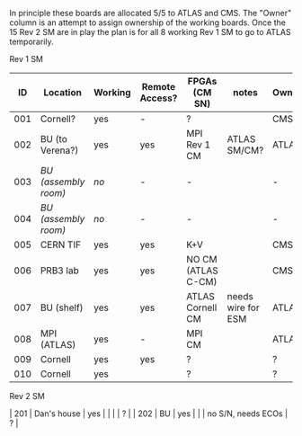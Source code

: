 In principle these boards are allocated 5/5 to ATLAS and CMS.  The "Owner" column is an attempt to assign ownership of the working boards.  Once the 15 Rev 2 SM are in play the plan is for all 8 working Rev 1 SM to go to ATLAS temporarily.

Rev 1 SM

|  ID | Location                 | Working | Remote Access? | FPGAs (CM SN)          | notes              | Owner  |
| --- | ---                      | ---     | ---            | ---                    | ---                | ---    |
| 001 | Cornell?                 | yes     | -              | ?                      |                    | CMS    |
| 002 | BU (to Verena?)          | yes     | yes            | MPI Rev 1 CM           | ATLAS SM/CM?       | ATLAS  |
| 003 | _BU (assembly room)_     | _no_    | -              | -                      |                    | -      |
| 004 | _BU (assembly room)_     | _no_    | -              | -                      |                    | -      |
| 005 | CERN TIF                 | yes     | yes            | K+V                    |                    | CMS    |
| 006 | PRB3 lab                 | yes     | yes            | NO CM (ATLAS C-CM)     |                    | CMS    |
| 007 | BU (shelf)               | yes     | yes            | ATLAS Cornell CM       | needs wire for ESM | ATLAS  |
| 008 | MPI (ATLAS)              | yes     | -              | MPI CM                 |                    | ATLAS  |
| 009 | Cornell                  | yes     | yes            | ?                      |                    | ?      |
| 010 | Cornell                  | yes     |                | ?                      |                    | ?      |

Rev 2 SM

| 201 | Dan's house              | yes     |                |                        |                    | ?      |
| 202 | BU                       | yes     |                |                        | no S/N, needs ECOs | ?      |
